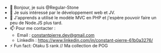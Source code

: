 - 👋 Bonjour, je suis @Regular-Stone
- 👀 Je suis intéressé par le développement web et JV. 
- 🌱 J'apprends a utilisé le modèle MVC en PHP et j'espère pouvoir faire un peu de Node.JS plus tard.
- 📫 Pour me contacter :
  - Email : constantpierre.dev@gmail.com
  - LinkedIn : https://www.linkedin.com/in/constant-pierre-61b0a3276/
- ⚡ Fun fact: Otaku S rank // Ma collection de POG

<!---
Regular-Stone/Regular-Stone is a ✨ special ✨ repository because its `README.md` (this file) appears on your GitHub profile.
You can click the Preview link to take a look at your changes.
--->
